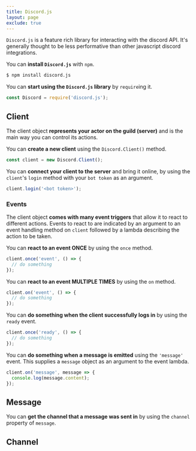 ```yaml
---
title: Discord.js
layout: page
exclude: true
---
```


`Discord.js` is a feature rich library for interacting with the discord API. It's generally thought to be less performative than other javascript discord integrations.

You can **install `Discord.js`** with `npm`.
```bash
$ npm install discord.js
```

You can **start using the `Discord.js` library** by `require`ing it.
```js
const Discord = require('discord.js');
```

## Client

The client object **represents your actor on the guild (server)** and is the main way you can control its actions.

You can **create a new client** using the `Discord.Client()` method.
```js
const client = new Discord.Client();
```

You can **connect your client to the server** and bring it online, by using the `client`'s `login` method with your `bot token` as an argument.
```js
client.login('<bot token>');
```

### Events

The client object **comes with many event triggers** that allow it to react to different actions. Events to react to are indicated by an argument to an event handling method on `client` followed by a lambda describing the action to be taken.

You can **react to an event ONCE** by using the `once` method.
```js
client.once('event', () => {
  // do something
});
```

You can **react to an event MULTIPLE TIMES** by using the `on` method.
```js
client.on('event', () => {
  // do something
});
```

You can **do something when the client successfully logs in** by using the `ready` event.
```js
client.once('ready', () => {
  // do something
});
```

You can **do something when a message is emitted** using the `'message'` event. This supplies a `message` object as an argument to the event lambda.
```js
client.on('message', message => {
  console.log(message.content);
});
```

## Message

You can **get the channel that a message was sent in** by using the `channel` property of `message`.

## Channel


<!--stackedit_data:
eyJoaXN0b3J5IjpbMTc2OTk0NjAxNSwtMTk1MDczMjM0NiwtMT
M2MDcxMTIxOF19
-->